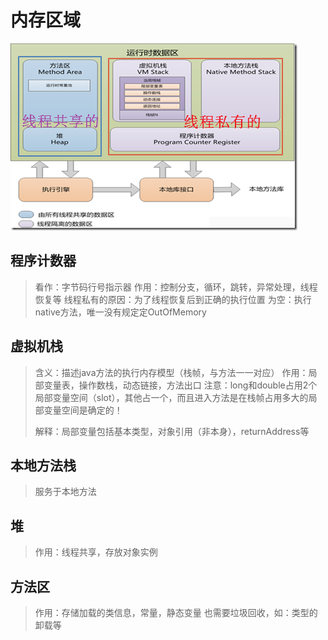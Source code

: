 # 内存区域
![](/assets/JVM内存模型.png)

## 程序计数器
> 看作：字节码行号指示器
> 作用：控制分支，循环，跳转，异常处理，线程恢复等
> 线程私有的原因：为了线程恢复后到正确的执行位置
> 为空：执行native方法，唯一没有规定定OutOfMemory

## 虚拟机栈
> 含义：描述java方法的执行内存模型（栈帧，与方法一一对应）
> 作用：局部变量表，操作数栈，动态链接，方法出口
> 注意：long和double占用2个局部变量空间（slot），其他占一个，而且进入方法是在栈帧占用多大的局部变量空间是确定的！
>
> 解释：局部变量包括基本类型，对象引用（非本身），returnAddress等

## 本地方法栈
> 服务于本地方法

## 堆
> 作用：线程共享，存放对象实例

## 方法区
> 作用：存储加载的类信息，常量，静态变量
> 也需要垃圾回收，如：类型的卸载等
>
>